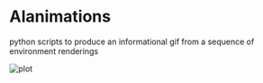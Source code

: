 # AIanimations
python scripts to produce an informational gif from a sequence of environment renderings

![plot](https://github.com/JackBosco/AIanimations/edit/main/cartpole.gif)
